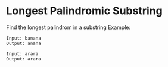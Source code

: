 # Longest Palindromic Substring

Find the longest palindrom in a substring
Example:

```
Input: banana
Output: anana

Input: arara
Output: arara
```